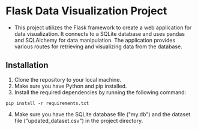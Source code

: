 # Flask Data Visualization Project
- This project utilizes the Flask framework to create a web application for data visualization. It connects to a SQLite database and uses pandas and SQLAlchemy for data manipulation. The application provides various routes for retrieving and visualizing data from the database.

## Installation
1. Clone the repository to your local machine.
2. Make sure you have Python and pip installed.
3. Install the required dependencies by running the following command:
```
pip install -r requirements.txt

```
4. Make sure you have the SQLite database file ("my.db") and the dataset file ("updated_dataset.csv") in the project directory.
